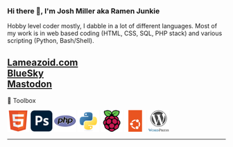 ### Hi there 👋, I'm Josh Miller aka Ramen Junkie 
<!--
![Twitter Follow](https://img.shields.io/twitter/follow/RamenJunkie?style=social)
![YouTube Channel Views](https://img.shields.io/youtube/channel/views/UCc2DFpluNXdO72AAbpAZ8dA?style=social)
-->
Hobby level coder mostly, I dabble in a lot of different languages.  Most of my work is in web based coding (HTML, CSS, SQL, PHP stack) and various scripting (Python, Bash/Shell).

[Lameazoid.com](https://lameazoid.com)  
[BlueSky](https://bsky.app/profile/ramenjunkie.bsky.social)  
[Mastodon](https://retro.pizza/@ramenjunkie)  
---

🧰 Toolbox

<img src="https://github.com/devicons/devicon/blob/master/icons/html5/html5-original.svg" alt="HTML Logo" width="50" height="50"/> <img src="https://github.com/devicons/devicon/blob/master/icons/photoshop/photoshop-plain.svg" alt="Photoshop Logo" width="50" height="50"/> <img src="https://github.com/devicons/devicon/blob/master/icons/php/php-original.svg" alt="PHP Logo" width="50" height="50"/> <img src="https://github.com/devicons/devicon/blob/master/icons/python/python-original.svg" alt="Python Logo" width="50" height="50"/> <img src="https://github.com/devicons/devicon/blob/master/icons/raspberrypi/raspberrypi-original.svg" alt="Raspberry Pi Logo" width="50" height="50"/>  <img src="https://github.com/devicons/devicon/blob/master/icons/ubuntu/ubuntu-plain.svg" alt="Ubuntu Logo" width="50" height="50"/>  <img src="https://github.com/devicons/devicon/blob/master/icons/wordpress/wordpress-original.svg" alt="Wordpress Logo" width="50" height="50"/> 

<!--
EXTRA
<img src="https://github.com/devicons/devicon/blob/master/icons/arduino/arduino-original.svg" alt="Arduino Logo" width="50" height="50"/>  - Arduino
<img src="https://github.com/devicons/devicon/blob/master/icons/bash/bash-original.svg" alt="Bash Logo" width="50" height="50"/>  - Bash
<img src="https://github.com/devicons/devicon/blob/master/icons/msdos/msdos-original.svg" alt="DOS Logo" width="50" height="50"/>  - DOS
<img src="https://github.com/devicons/devicon/blob/master/icons/ssh/ssh-original.svg" alt="SSH Logo" width="50" height="50"/> - SSH
<img src="https://github.com/devicons/devicon/blob/master/icons/vscode/vscode-original.svg" alt="VSCode Logo" width="50" height="50"/> - VSCode
-->

---
<!--
📘 Latest Blog Articles

<!-- BLOG-POST-LIST:START -->
<!-- BLOG-POST-LIST:END -->
<!--
▶ [...more blog articles](https://bloggingintensifies.com)

<!--
---

## &#x1f4c8; My GitHub Stats

[![Top Langs](https://github-readme-stats.vercel.app/api/top-langs/?username=ramenjunkie&hide=java,html,css&theme=radical)](https://github.com/anuraghazra/github-readme-stats)

[![Josh's GitHub stats](https://github-readme-stats.vercel.app/api?username=ramenjunkie&theme=radical)](https://github.com/anuraghazra/github-readme-stats)



-->

<!--
**RamenJunkie/RamenJunkie** is a ✨ _special_ ✨ repository because its `README.md` (this file) appears on your GitHub profile.

Here are some ideas to get you started:

- 🔭 I’m currently working on ...
- 🌱 I’m currently learning ...
- 👯 I’m looking to collaborate on ...
- 🤔 I’m looking for help with ...
- 💬 Ask me about ...
- 📫 How to reach me: ...
- 😄 Pronouns: ...
- ⚡ Fun fact: ...
-->
